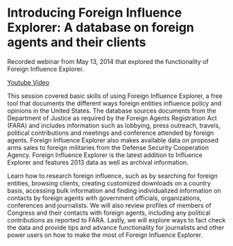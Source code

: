 <h1>Introducing Foreign Influence Explorer: A database on foreign agents and their clients</h1>

Recorded webinar from May 13, 2014 that explored the functionality of Foreign Influence Explorer.

 <a href="//www.youtube.com/embed/BpwRVB7Y6LE">Youtube Video</a>

This session covered basic skills of using Foreign Influence Explorer, a free tool that documents the different ways foreign entities influence policy and opinions in the United States. The database sources documents from
the Department of Justice as required by the Foreign Agents Registration Act (FARA) and includes information such as lobbying, press outreach, travels, political contributions and meetings and conference attended by foreign agents. Foreign Influence Explorer also makes available data on proposed arms sales to foreign militaries from the Defense Security Cooperation Agency. Foreign Influence Explorer is the latest addition to Influence Explorer and features 2013 data as well as archival information.

Learn how to research foreign influence, such as by searching for foreign entities, browsing clients, creating customized downloads on a country basis, accessing bulk information and finding individualized information on contacts by foreign agents with government officials, organizations, conferences and journalists. We will also review profiles of members of Congress and their contacts with foreign agents, including any political contributions as reported to FARA. Lastly, we will explore ways to fact check the data and provide tips and advance functionality for journalists and other power users on how to make the most of Foreign Influence Explorer.
